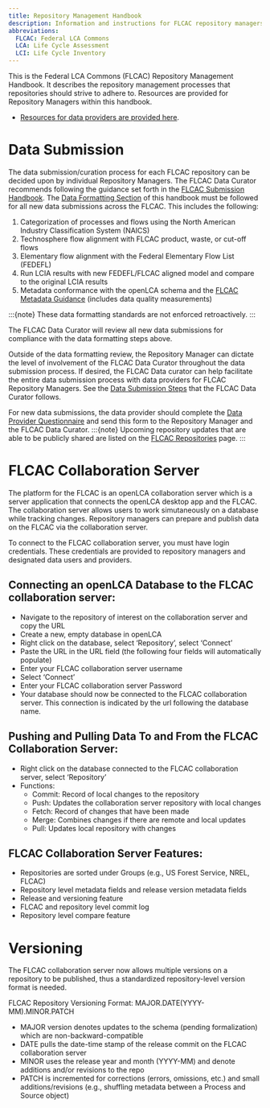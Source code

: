 ```yaml
---
title: Repository Management Handbook
description: Information and instructions for FLCAC repository managers 
abbreviations:
  FLCAC: Federal LCA Commons
  LCA: Life Cycle Assessment
  LCI: Life Cycle Inventory
---
```


This is the Federal LCA Commons (FLCAC) Repository Management Handbook. It describes the repository management processes that repositories should strive to adhere to. Resources are provided for Repository Managers within this handbook.

<!-- - [Resources for data users are provided here](https://flcac-admin.github.io/FLCAC-docs/datauserhandbook). -->
- [Resources for data providers are provided here](https://flcac-admin.github.io/FLCAC-docs/datasubmissionhandbook).

# Data Submission
The data submission/curation process for each FLCAC repository can be decided upon by individual Repository Managers. The FLCAC Data Curator recommends following the guidance set forth in the [FLCAC Submission Handbook](datasubmissionhandbook). The [Data Formatting Section](datasubmissionhandbook#data-formatting) of this handbook must be followed for all new data submissions across the FLCAC. This includes the following:

1.	Categorization of processes and flows using the North American Industry Classification System (NAICS)
2.	Technosphere flow alignment with FLCAC product, waste, or cut-off flows
3.  Elementary flow alignment with the Federal Elementary Flow List (FEDEFL)
4.	Run LCIA results with new FEDEFL/FLCAC aligned model and compare to the original LCIA results
5.  Metadata conformance with the openLCA schema and the [FLCAC Metadata Guidance](metadataguidance) (includes data quality measurements)

:::{note}
These data formatting standards are not enforced retroactively.
:::

The FLCAC Data Curator will review all new data submissions for compliance with the data formatting steps above. 

Outside of the data formatting review, the Repository Manager can dictate the level of involvement of the FLCAC Data Curator throughout the data submission process. If desired, the FLCAC Data curator can help facilitate the entire data submission process with data providers for FLCAC Repository Managers. See the [Data Submission Steps](datasubmissiontoolkit#data-submission-steps) that the FLCAC Data Curator follows.

For new data submissions, the data provider should complete the [Data Provider Questionnaire](datasubmissiontoolkit#data-provider-questionnaire) and send this form to the Repository Manager and the FLCAC Data Curator. 
:::{note}
Upcoming repository updates that are able to be publicly shared are listed on the [FLCAC Repositories](FLCAC_Repositories.md) page.
:::

# FLCAC Collaboration Server
The platform for the FLCAC is an openLCA collaboration server which is a server application that connects the openLCA desktop app and the FLCAC. The collaboration server allows users to work simutaneously on a database while tracking changes. Repository managers can prepare and publish data on the FLCAC via the collaboration server.

To connect to the FLCAC collaboration server, you must have login credentials. These credentials are provided to repository managers and designated data users and providers.

## Connecting an openLCA Database to the FLCAC collaboration server:
- Navigate to the repository of interest on the collaboration server and copy the URL
- Create a new, empty database in openLCA
- Right click on the database, select ‘Repository’, select ‘Connect’
- Paste the URL in the URL field (the following four fields will automatically populate)
- Enter your FLCAC collaboration server username
- Select ‘Connect’
- Enter your FLCAC collaboration server Password
- Your database should now be connected to the FLCAC collaboration server. This connection is indicated by the url following the database name.

## Pushing and Pulling Data To and From the FLCAC Collaboration Server:
- Right click on the database connected to the FLCAC collaboration server, select ‘Repository’
- Functions:
    - Commit: Record of local changes to the repository
    - Push: Updates the collaboration server repository with local changes
    - Fetch: Record of changes that have been made
    - Merge: Combines changes if there are remote and local updates
    - Pull: Updates local repository with changes
    
## FLCAC Collaboration Server Features:
- Repositories are sorted under Groups (e.g., US Forest Service, NREL, FLCAC)
- Repository level metadata fields and release version metadata fields
- Release and versioning feature
- FLCAC and repository level commit log
- Repository level compare feature

<!-- - # Repository-Level Metadata Guidance-->

# Versioning
The FLCAC collaboration server now allows multiple versions on a repository to be published, thus a standardized repository-level version format is needed.

FLCAC Repository Versioning Format: MAJOR.DATE(YYYY-MM).MINOR.PATCH

- MAJOR version denotes updates to the schema (pending formalization) which are non-backward-compatible
- DATE pulls the date-time stamp of the release commit on the FLCAC collaboration server
- MINOR uses the release year and month (YYYY-MM) and denote additions and/or revisions to the repo
- PATCH is incremented for corrections (errors, omissions, etc.) and small additions/revisions (e.g., shuffling metadata between a Process and Source object)
